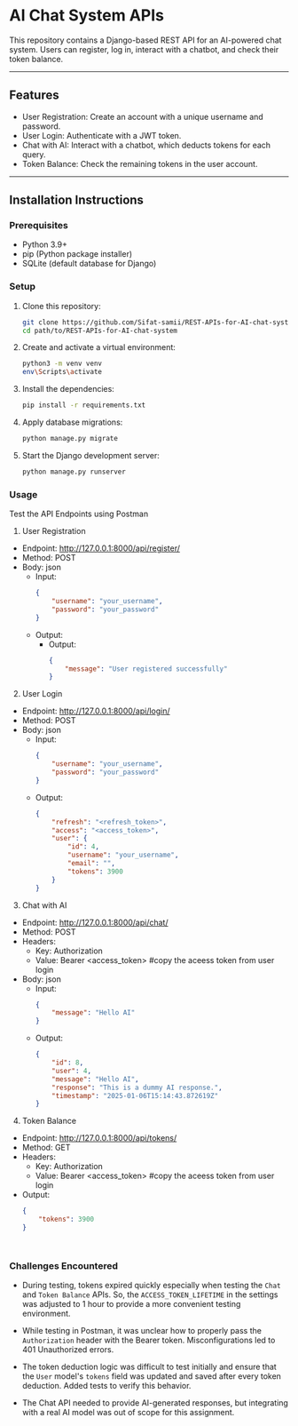 # AI Chat System APIs

This repository contains a Django-based REST API for an AI-powered chat system. Users can register, log in, interact with a chatbot, and check their token balance. 

---

## **Features**

- User Registration: Create an account with a unique username and password.  
- User Login: Authenticate with a JWT token.  
- Chat with AI: Interact with a chatbot, which deducts tokens for each query.  
- Token Balance: Check the remaining tokens in the user account.  

---

## **Installation Instructions**

### **Prerequisites**
- Python 3.9+
- pip (Python package installer)
- SQLite (default database for Django)

### **Setup**

1. Clone this repository:
   ```bash
   git clone https://github.com/Sifat-samii/REST-APIs-for-AI-chat-system.git
   cd path/to/REST-APIs-for-AI-chat-system
2. Create and activate a virtual environment:
   ```bash
   python3 -m venv venv
   env\Scripts\activate
3. Install the dependencies:
   ```bash
   pip install -r requirements.txt
4. Apply database migrations:
   ```bash
   python manage.py migrate
5. Start the Django development server:
   ```bash
   python manage.py runserver


### **Usage**
Test the API Endpoints using Postman

1. User Registration
- Endpoint: http://127.0.0.1:8000/api/register/
- Method: POST
- Body: json
   - Input:
      ```json
      {
          "username": "your_username",
          "password": "your_password"
      }
   - Output:
      - Output:
         ```json
         {
             "message": "User registered successfully"
         }

2. User Login
- Endpoint: http://127.0.0.1:8000/api/login/
- Method: POST
- Body: json
   - Input:
      ```json
      {
          "username": "your_username",
          "password": "your_password"
      }
   - Output:
      ```json
      {
          "refresh": "<refresh_token>",
          "access": "<access_token>",
          "user": {
              "id": 4,
              "username": "your_username",
              "email": "",
              "tokens": 3900
          }
      }
3. Chat with AI
- Endpoint: http://127.0.0.1:8000/api/chat/
- Method: POST
- Headers:
   - Key: Authorization
   - Value: Bearer <access_token> #copy the aceess token from user login
- Body: json
   - Input: 
      ```json
      {
          "message": "Hello AI"
      }
   - Output:
      ```json
      {
          "id": 8,
          "user": 4,
          "message": "Hello AI",
          "response": "This is a dummy AI response.",
          "timestamp": "2025-01-06T15:14:43.872619Z"
      }
      
4. Token Balance
- Endpoint: http://127.0.0.1:8000/api/tokens/
- Method: GET
- Headers:
   - Key: Authorization
   - Value: Bearer <access_token> #copy the aceess token from user login
- Output:
   ```json
   {
       "tokens": 3900
   }




### **Challenges Encountered**

- During testing, tokens expired quickly especially when testing the `Chat` and `Token Balance` APIs. So, the `ACCESS_TOKEN_LIFETIME` in the settings was adjusted to 1 hour to provide a more convenient testing environment.
- While testing in Postman, it was unclear how to properly pass the `Authorization` header with the Bearer token. Misconfigurations led to 401 Unauthorized errors.

- The token deduction logic was difficult to test initially and ensure that the `User` model's `tokens` field was updated and saved after every token deduction. Added tests to verify this behavior.
 
- The Chat API needed to provide AI-generated responses, but integrating with a real AI model was out of scope for this assignment.
